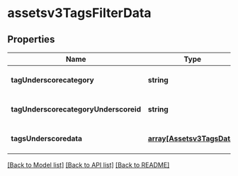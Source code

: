 # assetsv3TagsFilterData

## Properties
Name | Type | Description | Notes
------------ | ------------- | ------------- | -------------
**tagUnderscorecategory** | **string** | Tag Category | [optional] [default to null]
**tagUnderscorecategoryUnderscoreid** | **string** | Tag Category ID | [optional] [default to null]
**tagsUnderscoredata** | [**array[Assetsv3TagsData]**](Assetsv3TagsData.md) | Tags Data | [optional] [default to null]

[[Back to Model list]](../README.md#documentation-for-models) [[Back to API list]](../README.md#documentation-for-api-endpoints) [[Back to README]](../README.md)


